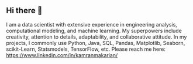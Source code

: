 ## Hi there 👋

I am a data scientist with extensive experience in engineering analysis, computational modeling, and machine learning.
My superpowers include creativity, attention to details, adaptability, and collaborative attitude. 
In my projects, I commonly use Python, Java, SQL, Pandas, Matplotlib, Seaborn, scikit-Learn, Statsmodels, TensorFlow, etc. 
Please reach me here: https://www.linkedin.com/in/kamranmakarian/

<!--
**KamranMakarian/KamranMakarian** is a ✨ _special_ ✨ repository because its `README.md` (this file) appears on your GitHub profile.

Here are some ideas to get you started:

- 🔭 I’m currently working on ...
- 🌱 I’m currently learning ...
- 👯 I’m looking to collaborate on ...
- 🤔 I’m looking for help with ...
- 💬 Ask me about ...
- 📫 How to reach me: ...
- 😄 Pronouns: ...
- ⚡ Fun fact: ...
-->
